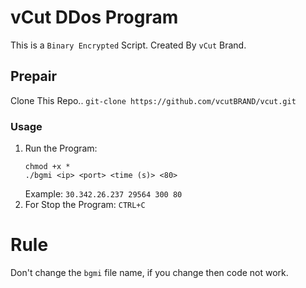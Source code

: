 # vCut DDos Program
This is a `Binary Encrypted` Script.
Created By `vCut` Brand.

## Prepair
Clone This Repo.. `git-clone https://github.com/vcutBRAND/vcut.git`

### Usage
1. Run the Program:
   ```
   chmod +x *
   ./bgmi <ip> <port> <time (s)> <80>
   ```
   Example: `30.342.26.237 29564 300 80`
2. For Stop the Program: `CTRL+C`

# Rule
Don't change the `bgmi` file name, if you change then code not work.
